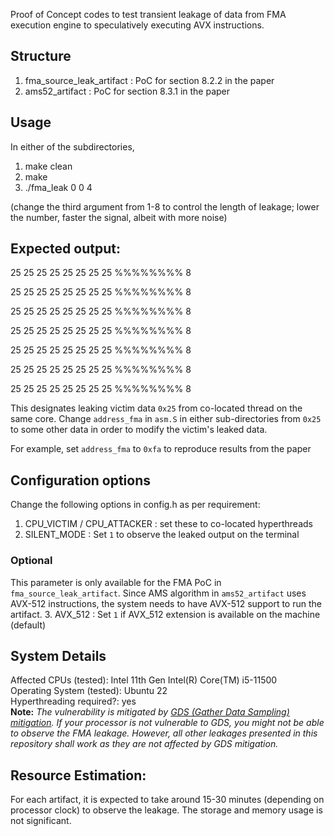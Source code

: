 Proof of Concept codes to test transient leakage of data from FMA execution engine to 
speculatively executing AVX instructions.

## Structure

1. fma_source_leak_artifact : PoC for section 8.2.2 in the paper
2. ams52_artifact : PoC for section 8.3.1 in the paper

## Usage

In either of the subdirectories, 

1. make clean
2. make
3. ./fma_leak 0 0 4 

(change the third argument from 1-8 to control the length of leakage; lower the number, faster the signal, albeit with more noise)

## Expected output:

25 25 25 25 25 25 25 25 %%%%%%%% 8

25 25 25 25 25 25 25 25 %%%%%%%% 8

25 25 25 25 25 25 25 25 %%%%%%%% 8

25 25 25 25 25 25 25 25 %%%%%%%% 8

25 25 25 25 25 25 25 25 %%%%%%%% 8

25 25 25 25 25 25 25 25 %%%%%%%% 8

25 25 25 25 25 25 25 25 %%%%%%%% 8

This designates leaking victim data `0x25` from co-located thread on the same core. 
Change `address_fma` in `asm.S` in either sub-directories from `0x25` to some other data in order to 
modify the victim's leaked data.

For example, set `address_fma` to `0xfa` to reproduce results from the paper

## Configuration options

Change the following options in config.h as per requirement:

1. CPU_VICTIM / CPU_ATTACKER : set these to co-located hyperthreads 
2. SILENT_MODE : Set `1` to observe the leaked output on the terminal

### Optional
This parameter is only available for the FMA PoC in `fma_source_leak_artifact`. Since AMS algorithm in `ams52_artifact` uses AVX-512 instructions, the system needs to have AVX-512 support to run the artifact.
3. AVX_512 : Set `1` if AVX_512 extension is available on the machine (default)


## System Details
Affected CPUs (tested): Intel 11th Gen Intel(R) Core(TM) i5-11500 \
Operating System (tested): Ubuntu 22 \
Hyperthreading required?: yes \
**Note:** *The vulnerability is mitigated by [GDS (Gather Data Sampling) mitigation](https://www.intel.com/content/www/us/en/developer/articles/technical/software-security-guidance/technical-documentation/gather-data-sampling.html). If your processor is not vulnerable to GDS, you might not be able to observe the FMA leakage. However, all other leakages presented in this repository shall work as they are not affected by GDS mitigation.*

## Resource Estimation:
For each artifact, it is expected to take around 15-30 minutes (depending on processor clock) to observe the leakage. The storage and memory usage is not significant.
